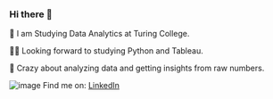 
### Hi there 👋

🚀 I am Studying Data Analytics at Turing College.

🧑‍🎓 Looking forward to studying Python and Tableau.

🎉 Crazy about analyzing data and getting insights from raw numbers.

![image](https://user-images.githubusercontent.com/111267909/223229125-2fb2e189-8f25-4ddf-9bc1-67964e9002d9.png)
Find me on: [LinkedIn](https://www.linkedin.com/in/asta-prismontiene/)


